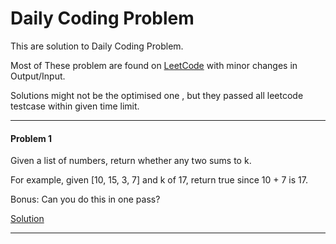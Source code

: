 # Daily Coding Problem

This are solution to Daily Coding Problem.

Most of These problem are found on [LeetCode](https://leetcode.com/) with minor changes in Output/Input.

Solutions might not be the optimised one , but they passed all leetcode testcase within given time limit.

---

#### Problem 1

Given a list of numbers, return whether any two sums to k. 

For example, given [10, 15, 3, 7] and k of 17, return true since 10 + 7 is 17.

Bonus: Can you do this in one pass?

[Solution](Solution/Problem#001.cpp)

---
